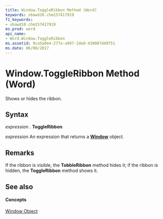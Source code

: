 ```yaml
---
title: Window.ToggleRibbon Method (Word)
keywords: vbawd10.chm157417919
f1_keywords:
- vbawd10.chm157417919
ms.prod: word
api_name:
- Word.Window.ToggleRibbon
ms.assetid: 9ca5a0e4-277a-a997-2de8-439087d49751
ms.date: 06/08/2017
---
```



# Window.ToggleRibbon Method (Word)

Shows or hides the ribbon.


## Syntax

 _expression_ . **ToggleRibbon**

 _expression_ An expression that returns a **[Window](window-object-word.md)** object.


## Remarks

If the ribbon is visible, the **TobbleRibbon** method hides it; if the ribbon is hidden, the **ToggleRibbon** method shows it.


## See also


#### Concepts


[Window Object](window-object-word.md)

